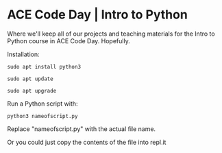 # ACE Code Day | Intro to Python
Where we'll keep all of our projects and teaching materials for the Intro to Python course in ACE Code Day. Hopefully. 

Installation:

`sudo apt install python3`

`sudo apt update`

`sudo apt upgrade`

Run a Python script with:

`python3 nameofscript.py`

Replace "nameofscript.py" with the actual file name.

Or you could just copy the contents of the file into repl.it

